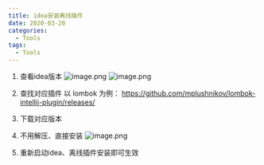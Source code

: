 ```yaml
---
title: idea安装离线插件
date: 2020-03-20
categories:
  - Tools
tags:
  - Tools
---
```

1. 查看idea版本
    ![image.png](https://upload-images.jianshu.io/upload_images/14027542-5ead294f44819a44.png?imageMogr2/auto-orient/strip%7CimageView2/2/w/1240)
![image.png](https://upload-images.jianshu.io/upload_images/14027542-44591f7bab73a3a4.png?imageMogr2/auto-orient/strip%7CimageView2/2/w/1240)


2. 查找对应插件
   以 lombok 为例：
   https://github.com/mplushnikov/lombok-intellij-plugin/releases/

3. 下载对应版本

4. 不用解压、直接安装
    ![image.png](https://upload-images.jianshu.io/upload_images/14027542-62469994e086f308.png?imageMogr2/auto-orient/strip%7CimageView2/2/w/1240)

5. 重新启动idea、离线插件安装即可生效
